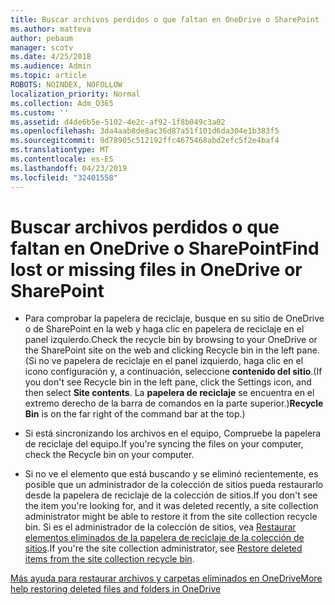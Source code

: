 ```yaml
---
title: Buscar archivos perdidos o que faltan en OneDrive o SharePoint
ms.author: matteva
author: pebaum
manager: scotv
ms.date: 4/25/2018
ms.audience: Admin
ms.topic: article
ROBOTS: NOINDEX, NOFOLLOW
localization_priority: Normal
ms.collection: Adm_O365
ms.custom: ''
ms.assetid: d4de6b5e-5102-4e2c-af92-1f8b049c3a02
ms.openlocfilehash: 3da4aab8de8ac36d87a51f101d6da304e1b383f5
ms.sourcegitcommit: 9d78905c512192ffc4675468abd2efc5f2e4baf4
ms.translationtype: MT
ms.contentlocale: es-ES
ms.lasthandoff: 04/23/2019
ms.locfileid: "32401558"
---
```

# <a name="find-lost-or-missing-files-in-onedrive-or-sharepoint"></a><span data-ttu-id="4d9f8-102">Buscar archivos perdidos o que faltan en OneDrive o SharePoint</span><span class="sxs-lookup"><span data-stu-id="4d9f8-102">Find lost or missing files in OneDrive or SharePoint</span></span>

- <span data-ttu-id="4d9f8-103">Para comprobar la papelera de reciclaje, busque en su sitio de OneDrive o de SharePoint en la web y haga clic en papelera de reciclaje en el panel izquierdo.</span><span class="sxs-lookup"><span data-stu-id="4d9f8-103">Check the recycle bin by browsing to your OneDrive or the SharePoint site on the web and clicking Recycle bin in the left pane.</span></span> <span data-ttu-id="4d9f8-104">(Si no ve papelera de reciclaje en el panel izquierdo, haga clic en el icono configuración y, a continuación, seleccione **contenido del sitio**.</span><span class="sxs-lookup"><span data-stu-id="4d9f8-104">(If you don't see Recycle bin in the left pane, click the Settings icon, and then select **Site contents**.</span></span> <span data-ttu-id="4d9f8-105">La **papelera de reciclaje** se encuentra en el extremo derecho de la barra de comandos en la parte superior.)</span><span class="sxs-lookup"><span data-stu-id="4d9f8-105">**Recycle Bin** is on the far right of the command bar at the top.)</span></span> 
    
- <span data-ttu-id="4d9f8-106">Si está sincronizando los archivos en el equipo, Compruebe la papelera de reciclaje del equipo.</span><span class="sxs-lookup"><span data-stu-id="4d9f8-106">If you're syncing the files on your computer, check the Recycle bin on your computer.</span></span> 
    
- <span data-ttu-id="4d9f8-107">Si no ve el elemento que está buscando y se eliminó recientemente, es posible que un administrador de la colección de sitios pueda restaurarlo desde la papelera de reciclaje de la colección de sitios.</span><span class="sxs-lookup"><span data-stu-id="4d9f8-107">If you don't see the item you're looking for, and it was deleted recently, a site collection administrator might be able to restore it from the site collection recycle bin.</span></span> <span data-ttu-id="4d9f8-108">Si es el administrador de la colección de sitios, vea [Restaurar elementos eliminados de la papelera de reciclaje de la colección de sitios](https://go.microsoft.com/fwlink/?linkid=866439).</span><span class="sxs-lookup"><span data-stu-id="4d9f8-108">If you're the site collection administrator, see [Restore deleted items from the site collection recycle bin](https://go.microsoft.com/fwlink/?linkid=866439).</span></span>
    
[<span data-ttu-id="4d9f8-109">Más ayuda para restaurar archivos y carpetas eliminados en OneDrive</span><span class="sxs-lookup"><span data-stu-id="4d9f8-109">More help restoring deleted files and folders in OneDrive</span></span>](https://go.microsoft.com/fwlink/?linkid=872872)
  

